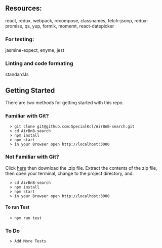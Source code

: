 ## Resources:
react, redux, webpack, recompose, classnames, fetch-jsonp, redux-promise, qs, yup, formik, momemt, react-datepicker

### For testing:
jasmine-expect, enyme, jest

### Linting and code formating
standardJs

## Getting Started

There are two methods for getting started with this repo.

### Familiar with Git?
```
  > git clone git@github.com:SpecialKcl/AirBnB-search.git
  > cd AirBnB-search
  > npm install
  > npm start
  > in your Browser open http://localhost:3000
```

### Not Familiar with Git?
Click [here](https://github.com/SpecialKcl/AirBnB-search.git) then download the .zip file.  Extract the contents of the zip file, then open your terminal, change to the project directory, and:
```
  > cd AirBnB-search
  > npm install
  > npm start
  > in your Browser open http://localhost:3000
```

#### To run Test
```
  > npm run test
```

### To Do
```
  > Add More Tests
```

